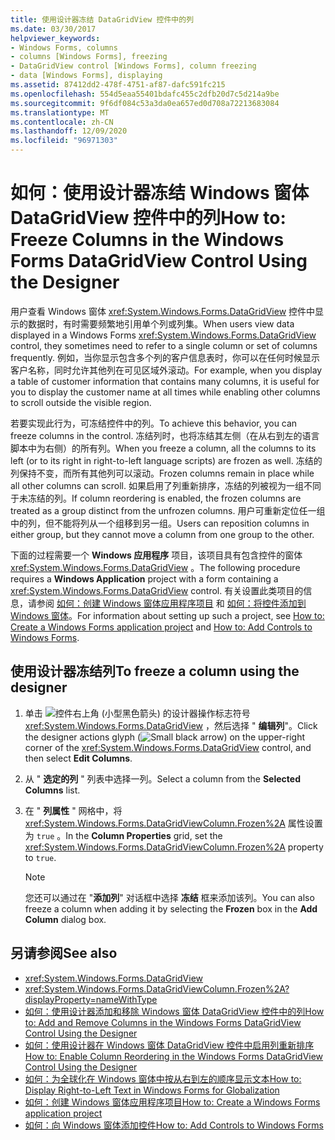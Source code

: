 ```yaml
---
title: 使用设计器冻结 DataGridView 控件中的列
ms.date: 03/30/2017
helpviewer_keywords:
- Windows Forms, columns
- columns [Windows Forms], freezing
- DataGridView control [Windows Forms], column freezing
- data [Windows Forms], displaying
ms.assetid: 87412dd2-478f-4751-af87-dafc591fc215
ms.openlocfilehash: 554d5eaa55401bdafc455c2dfb20d7c5d214a9be
ms.sourcegitcommit: 9f6df084c53a3da0ea657ed0d708a72213683084
ms.translationtype: MT
ms.contentlocale: zh-CN
ms.lasthandoff: 12/09/2020
ms.locfileid: "96971303"
---
```

# <a name="how-to-freeze-columns-in-the-windows-forms-datagridview-control-using-the-designer"></a><span data-ttu-id="641aa-102">如何：使用设计器冻结 Windows 窗体 DataGridView 控件中的列</span><span class="sxs-lookup"><span data-stu-id="641aa-102">How to: Freeze Columns in the Windows Forms DataGridView Control Using the Designer</span></span>

<span data-ttu-id="641aa-103">用户查看 Windows 窗体 <xref:System.Windows.Forms.DataGridView> 控件中显示的数据时，有时需要频繁地引用单个列或列集。</span><span class="sxs-lookup"><span data-stu-id="641aa-103">When users view data displayed in a Windows Forms <xref:System.Windows.Forms.DataGridView> control, they sometimes need to refer to a single column or set of columns frequently.</span></span> <span data-ttu-id="641aa-104">例如，当你显示包含多个列的客户信息表时，你可以在任何时候显示客户名称，同时允许其他列在可见区域外滚动。</span><span class="sxs-lookup"><span data-stu-id="641aa-104">For example, when you display a table of customer information that contains many columns, it is useful for you to display the customer name at all times while enabling other columns to scroll outside the visible region.</span></span>

 <span data-ttu-id="641aa-105">若要实现此行为，可冻结控件中的列。</span><span class="sxs-lookup"><span data-stu-id="641aa-105">To achieve this behavior, you can freeze columns in the control.</span></span> <span data-ttu-id="641aa-106">冻结列时，也将冻结其左侧（在从右到左的语言脚本中为右侧）的所有列。</span><span class="sxs-lookup"><span data-stu-id="641aa-106">When you freeze a column, all the columns to its left (or to its right in right-to-left language scripts) are frozen as well.</span></span> <span data-ttu-id="641aa-107">冻结的列保持不变，而所有其他列可以滚动。</span><span class="sxs-lookup"><span data-stu-id="641aa-107">Frozen columns remain in place while all other columns can scroll.</span></span> <span data-ttu-id="641aa-108">如果启用了列重新排序，冻结的列被视为一组不同于未冻结的列。</span><span class="sxs-lookup"><span data-stu-id="641aa-108">If column reordering is enabled, the frozen columns are treated as a group distinct from the unfrozen columns.</span></span> <span data-ttu-id="641aa-109">用户可重新定位任一组中的列，但不能将列从一个组移到另一组。</span><span class="sxs-lookup"><span data-stu-id="641aa-109">Users can reposition columns in either group, but they cannot move a column from one group to the other.</span></span>

 <span data-ttu-id="641aa-110">下面的过程需要一个 **Windows 应用程序** 项目，该项目具有包含控件的窗体 <xref:System.Windows.Forms.DataGridView> 。</span><span class="sxs-lookup"><span data-stu-id="641aa-110">The following procedure requires a **Windows Application** project with a form containing a <xref:System.Windows.Forms.DataGridView> control.</span></span> <span data-ttu-id="641aa-111">有关设置此类项目的信息，请参阅 [如何：创建 Windows 窗体应用程序项目](/visualstudio/ide/step-1-create-a-windows-forms-application-project) 和 [如何：将控件添加到 Windows 窗体](how-to-add-controls-to-windows-forms.md)。</span><span class="sxs-lookup"><span data-stu-id="641aa-111">For information about setting up such a project, see [How to: Create a Windows Forms application project](/visualstudio/ide/step-1-create-a-windows-forms-application-project) and [How to: Add Controls to Windows Forms](how-to-add-controls-to-windows-forms.md).</span></span>

## <a name="to-freeze-a-column-using-the-designer"></a><span data-ttu-id="641aa-112">使用设计器冻结列</span><span class="sxs-lookup"><span data-stu-id="641aa-112">To freeze a column using the designer</span></span>

1. <span data-ttu-id="641aa-113">单击 ![ 控件右上角 (小型黑色箭头) 的设计器操作标志符号 ](./media/designer-actions-glyph.gif) <xref:System.Windows.Forms.DataGridView> ，然后选择 " **编辑列**"。</span><span class="sxs-lookup"><span data-stu-id="641aa-113">Click the designer actions glyph (![Small black arrow](./media/designer-actions-glyph.gif)) on the upper-right corner of the <xref:System.Windows.Forms.DataGridView> control, and then select **Edit Columns**.</span></span>

2. <span data-ttu-id="641aa-114">从 " **选定的列** " 列表中选择一列。</span><span class="sxs-lookup"><span data-stu-id="641aa-114">Select a column from the **Selected Columns** list.</span></span>

3. <span data-ttu-id="641aa-115">在 " **列属性** " 网格中，将 <xref:System.Windows.Forms.DataGridViewColumn.Frozen%2A> 属性设置为 `true` 。</span><span class="sxs-lookup"><span data-stu-id="641aa-115">In the **Column Properties** grid, set the <xref:System.Windows.Forms.DataGridViewColumn.Frozen%2A> property to `true`.</span></span>

    > [!NOTE]
    > <span data-ttu-id="641aa-116">您还可以通过在 "**添加列**" 对话框中选择 **冻结** 框来添加该列。</span><span class="sxs-lookup"><span data-stu-id="641aa-116">You can also freeze a column when adding it by selecting the **Frozen** box in the **Add Column** dialog box.</span></span>

## <a name="see-also"></a><span data-ttu-id="641aa-117">另请参阅</span><span class="sxs-lookup"><span data-stu-id="641aa-117">See also</span></span>

- <xref:System.Windows.Forms.DataGridView>
- <xref:System.Windows.Forms.DataGridViewColumn.Frozen%2A?displayProperty=nameWithType>
- [<span data-ttu-id="641aa-118">如何：使用设计器添加和移除 Windows 窗体 DataGridView 控件中的列</span><span class="sxs-lookup"><span data-stu-id="641aa-118">How to: Add and Remove Columns in the Windows Forms DataGridView Control Using the Designer</span></span>](add-and-remove-columns-in-the-datagrid-using-the-designer.md)
- [<span data-ttu-id="641aa-119">如何：使用设计器在 Windows 窗体 DataGridView 控件中启用列重新排序</span><span class="sxs-lookup"><span data-stu-id="641aa-119">How to: Enable Column Reordering in the Windows Forms DataGridView Control Using the Designer</span></span>](enable-column-reordering-in-the-datagrid-using-the-designer.md)
- <span data-ttu-id="641aa-120">[如何：为全球化在 Windows 窗体中按从右到左的顺序显示文本](/previous-versions/visualstudio/visual-studio-2010/7d3337xw(v=vs.100))</span><span class="sxs-lookup"><span data-stu-id="641aa-120">[How to: Display Right-to-Left Text in Windows Forms for Globalization](/previous-versions/visualstudio/visual-studio-2010/7d3337xw(v=vs.100))</span></span>
- [<span data-ttu-id="641aa-121">如何：创建 Windows 窗体应用程序项目</span><span class="sxs-lookup"><span data-stu-id="641aa-121">How to: Create a Windows Forms application project</span></span>](/visualstudio/ide/step-1-create-a-windows-forms-application-project)
- [<span data-ttu-id="641aa-122">如何：向 Windows 窗体添加控件</span><span class="sxs-lookup"><span data-stu-id="641aa-122">How to: Add Controls to Windows Forms</span></span>](how-to-add-controls-to-windows-forms.md)
